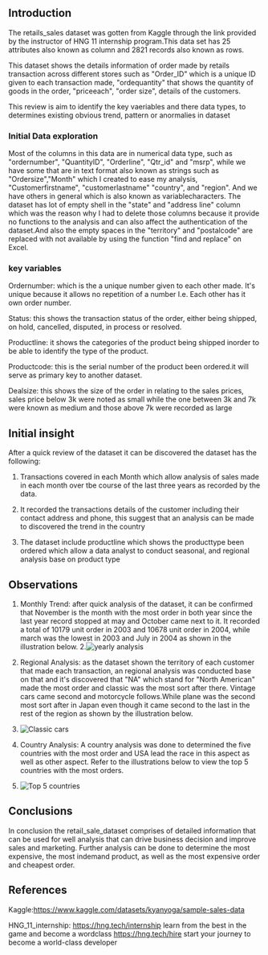 ## Introduction

  The retails_sales dataset was gotten from Kaggle through the link provided by the instructor of HNG 11 internship program.This data set has 25 attributes also known as column and 2821 records also known as rows. 
 
  This dataset shows the details information of order made by retails transaction across different stores  such as "Order_ID" which is a unique ID given to each transaction made, "ordequantity" that shows the quantity of goods in the order, "priceeach", "order size", details of the customers. 

  This review is aim to identify the key vaeriables and there data types, to determines existing obvious trend, pattern or anormalies in dataset
### Initial Data exploration
Most of the columns in this data are in numerical data type, such as "ordernumber", "QuantityID", "Orderline", "Qtr_id" and "msrp", while we have some that are in text format also known as strings such as "Ordersize","Month" which I created to ease my analysis, "Customerfirstname", "customerlastname" "country", and "region". And we have others in general which is also known as variablecharacters. 
The dataset has lot of empty shell in the "state" and "address line" column which was the reason why I had to delete those columns because it provide no functions to the analysis and can also affect the authentication of the dataset.And also the empty spaces in the "territory" and "postalcode" are replaced with not available by using the function "find and replace" on Excel.
### key variables
Ordernumber: which is the a unique number given to each other made. It's unique because it allows no repetition of a number I.e. Each other has it own order number. 

Status: this shows the transaction status of the order, either being shipped, on hold, cancelled, disputed, in process or resolved.

Productline: it shows the categories of the product being shipped inorder to be able to identify the type of the product. 

Productcode: this is the serial number of the product been ordered.it will serve as primary key to another dataset. 

Dealsize: this shows the size of the order in relating to the sales prices, sales price below 3k were noted as small while the one between 3k and 7k were known as medium and those above 7k were recorded as large   

## Initial insight 
After a quick review of the dataset it can be discovered the dataset has the following:
1. Transactions covered in each Month which allow analysis of sales made in each month over tbe course of the last three years as recorded by the data.

2. It recorded the transactions details of the customer including  their contact address and phone, this suggest that an analysis can be made to discovered the trend in the country
  
3. The dataset include productline which shows the producttype been ordered which allow a data analyst to conduct seasonal, and regional analysis base on product type 
## Observations
1. Monthly Trend: after quick analysis of the dataset, it can be confirmed that November is the month with the most order in both year since the last year record stopped at may and October came next to it. It recorded a total of 10179 unit order in 2003 and 10678 unit order in 2004, while march was the lowest in 2003 and July in 2004 as shown in the illustration below.
2.![yearly analysis](https://github.com/Danboko19/HNG-Stage-0-Report1/assets/148493509/ecd481c3-c8df-4a18-aa57-993181e9f4f1)


3. Regional Analysis: as the dataset shown the territory of each customer that made each transaction, an regional analysis was conducted base on that and it's discovered that "NA" which stand for "North American" made the most order and classic was the most sort after there. Vintage cars came second and motorcycle follows.While plane was the second most sort after in Japan even though it came second to the last in the rest of the region  as shown by the illustration below.
4. ![Classic cars](https://github.com/Danboko19/HNG-Stage-0-Report1/assets/148493509/6d420344-f91c-482a-b35d-1848e50d9fec)


5. Country Analysis: A country analysis was done to determined the five countries with the most order and USA lead the race in this aspect as well as other aspect. Refer to the illustrations below to view the top 5 countries with the most orders.
6. ![Top 5 countries](https://github.com/Danboko19/HNG-Stage-0-Report1/assets/148493509/b4c95df3-e30d-448e-9fdd-9b68f582ac04)

## Conclusions

In conclusion the retail_sale_dataset comprises of detailed information that can be used for well analysis that can drive business decision and improve sales and marketing. Further analysis can be done to determine the most expensive, the most indemand product, as well as the most expensive order and cheapest order. 
## References

Kaggle:https://www.kaggle.com/datasets/kyanyoga/sample-sales-data

HNG_11_internship: https://hng.tech/internship learn from the best in the game and become a wordclass
https://hng.tech/hire start your journey to become a world-class developer

